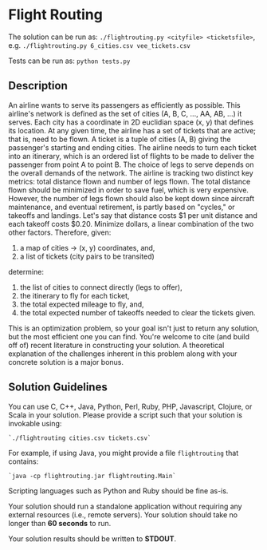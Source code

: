 # Flight Routing

The solution can be run as:
`./flightrouting.py <cityfile> <ticketsfile>`,
e.g.
`./flightrouting.py 6_cities.csv vee_tickets.csv`

Tests can be run as:
`python tests.py`

## Description

An airline wants to serve its passengers as efficiently as possible. This airline's network is defined as the set of cities (A, B, C, ..., AA, AB, ...) it serves. Each city has a coordinate in 2D euclidian space (x, y) that defines its location. At any given time, the airline has a set of tickets that are active; that is, need to be flown. A ticket is a tuple of cities (A, B) giving the passenger's starting and ending cities. The airline needs to turn each ticket into an itinerary, which is an ordered list of flights to be made to deliver the passenger from point A to point B. The choice of legs to serve depends on the overall demands of the network. The airline is tracking two distinct key metrics: total distance flown and number of legs flown. The total distance flown should be minimized in order to save fuel, which is very expensive. However, the number of legs flown should also be kept down since aircraft maintenance, and eventual retirement, is partly based on "cycles," or takeoffs and landings. Let's say that distance costs $1 per unit distance and each takeoff costs $0.20.  Minimize dollars, a linear combination of the two other factors. Therefore, given:

1. a map of cities -> (x, y) coordinates, and,
2. a list of tickets (city pairs to be transited)

determine:

1. the list of cities to connect directly (legs to offer),
2. the itinerary to fly for each ticket,
3. the total expected mileage to fly, and,
4. the total expected number of takeoffs needed to clear the tickets given.

This is an optimization problem, so your goal isn't just to return any solution, but the most efficient one you can find. You're welcome to cite (and build off of) recent literature in constructing your solution. A theoretical explanation of the challenges inherent in this problem along with your concrete solution is a major bonus.

## Solution Guidelines

You can use C, C++, Java, Python, Perl, Ruby, PHP, Javascript, Clojure, or Scala in your solution.  Please provide a script such that your solution is invokable using:

    `./flightrouting cities.csv tickets.csv`

For example, if using Java, you might provide a file `flightrouting` that contains:

    `java -cp flightrouting.jar flightrouting.Main`

Scripting languages such as Python and Ruby should be fine as-is.

Your solution should run a standalone application without requiring any external resources (i.e., remote servers).  Your solution should take no longer than **60 seconds** to run.

Your solution results should be written to **STDOUT**.